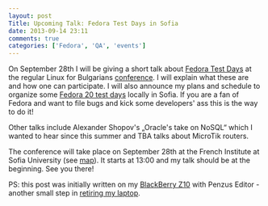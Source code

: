 ```yaml
---
layout: post
Title: Upcoming Talk: Fedora Test Days in Sofia
date: 2013-09-14 23:11
comments: true
categories: ['Fedora', 'QA', 'events']
---
```


On September 28th I will be giving a short talk about
[Fedora Test Days](https://fedoraproject.org/wiki/QA/Test_Days) at the regular
Linux for Bulgarians
[conference](http://www.linux-bg.org/cgi-bin/y/index.pl?page=news&key=459487176).
I will explain what these are and how one can participate. I will also announce
my plans and schedule to organize some
[Fedora 20 test days](https://fedoraproject.org/wiki/QA/Fedora_20_test_days)
locally in Sofia. If you are a fan of Fedora and want to file bugs and kick 
some developers' ass this is the way to do it!

Other talks include Alexander Shopov's „Oracle's take on NoSQL“ which I wanted
to hear since this summer and TBA talks about MicroTik routers.

The conference will take place on September 28th at the French Institute at
Sofia University
(see [map](http://conf.linux-bg.org/wp-content/uploads/2009/12/su-2.png)).
It starts at 13:00 and my talk should be at the beginning. See you there!

PS: this post was initially written on my [BlackBerry Z10](http://amzn.to/12y4ewJ)
with Penzus Editor - another small step in 
[retiring my laptop](/blog/2013/08/01/laptop-vs-smartphone-part-one/).
